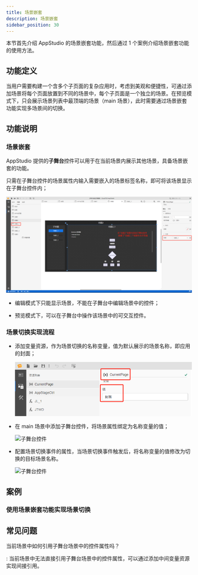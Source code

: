 ```yaml
---
title: 场景嵌套
description: 场景嵌套
sidebar_position: 30
---
```


本节首先介绍 AppStudio 的场景嵌套功能，然后通过 1 个案例介绍场景嵌套功能的使用方法。

## 功能定义

当用户需要构建一个含多个子页面的复杂应用时，考虑到美观和便捷性，可通过添加场景将每个页面放置到不同的场景中，每个子页面是一个独立的场景。在预览模式下，只会展示场景列表中最顶端的场景（main 场景），此时需要通过场景嵌套功能实现多场景间的切换。

## 功能说明

### 场景嵌套

AppStudio 提供的**子舞台**控件可以用于在当前场景内展示其他场景，具备场景嵌套的功能。

只需在子舞台控件的场景属性内输入需要嵌入的场景标签名称，即可将该场景显示在子舞台控件内；

![子舞台控件](./1.png)

- 编辑模式下只能显示场景，不能在子舞台中编辑场景中的控件；

- 预览模式下，可以在子舞台中操作该场景中的可交互控件。

### 场景切换实现流程

- 添加变量资源，作为场景切换的名称变量，值为默认展示的场景名称，即应用的封面；

  ![子舞台控件](./2.png)

- 在 main 场景中添加子舞台控件，将场景属性绑定为名称变量的值；

  ![子舞台控件](./3.png)

- 配置场景切换事件的属性，当场景切换事件触发后，将名称变量的值修改为切换的目标场景名称。

  ![子舞台控件](./4.png)

## 案例

### 使用场景嵌套功能实现场景切换

## 常见问题

当前场景中如何引用子舞台场景中的控件属性吗？

:   当前场景中无法直接引用子舞台场景中的控件属性，可以通过添加中间变量资源实现间接引用。